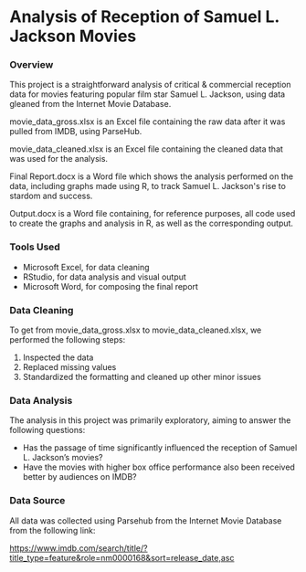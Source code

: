# Analysis of Reception of Samuel L. Jackson Movies

### Overview

This project is a straightforward analysis of critical & commercial reception data for movies featuring popular film star Samuel L. Jackson, using data gleaned from the Internet Movie Database.

movie_data_gross.xlsx is an Excel file containing the raw data after it was pulled from IMDB, using ParseHub.

movie_data_cleaned.xlsx is an Excel file containing the cleaned data that was used for the analysis.

Final Report.docx is a Word file which shows the analysis performed on the data, including graphs made using R, to track Samuel L. Jackson's rise to stardom and success.

Output.docx is a Word file containing, for reference purposes, all code used to create the graphs and analysis in R, as well as the corresponding output.

### Tools Used

- Microsoft Excel, for data cleaning
- RStudio, for data analysis and visual output
- Microsoft Word, for composing the final report

### Data Cleaning

To get from movie_data_gross.xlsx to movie_data_cleaned.xlsx, we performed the following steps:
1. Inspected the data
2. Replaced missing values
3. Standardized the formatting and cleaned up other minor issues

### Data Analysis

The analysis in this project was primarily exploratory, aiming to answer the following questions:
- Has the passage of time significantly influenced the reception of Samuel L. Jackson’s movies?
- Have the movies with higher box office performance also been received better by audiences on IMDB?

### Data Source

All data was collected using Parsehub from the Internet Movie Database from the following link:

https://www.imdb.com/search/title/?title_type=feature&role=nm0000168&sort=release_date,asc
